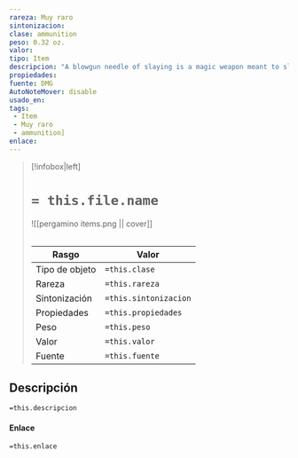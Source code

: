```yaml
---
rareza: Muy raro
sintonizacion: 
clase: ammunition
peso: 0.32 oz.
valor: 
tipo: Item
descripcion: "A blowgun needle of slaying is a magic weapon meant to slay a particular kind of creature. Some are more focused than others; for example, there are both blowgun needles of dragon slaying and blowgun needles of blue dragon slaying. If a creature belonging to the type, race, or group associated with a blowgun needle of slaying takes damage from the blowgun needle, the creature must make a DC 17 Constitution saving throw, taking an extra 6d10 piercing damage on a failed save, or half as much extra damage on a successful one.Once a blowgun needle of slaying deals its extra damage to a creature, it becomes a nonmagical blowgun needle."
propiedades: 
fuente: DMG
AutoNoteMover: disable
usado_en:  
tags: 
 - Item
 - Muy raro
 - ammunition]
enlace: 
---
```


> [!infobox|left]
>  # `= this.file.name`
> ![[pergamino items.png || cover]]
> ######   
> |Rasgo | Valor |
> | --- | --- |
> | Tipo de objeto| `=this.clase`|
>  | Rareza| `=this.rareza`|
> | Sintonización | `=this.sintonizacion` |
> | Propiedades | `=this.propiedades` |
>  | Peso | `=this.peso` |
> | Valor | `=this.valor` |
> | Fuente | `=this.fuente` |


## Descripción
`=this.descripcion`

#### Enlace
`=this.enlace`